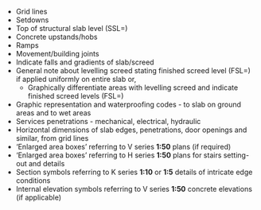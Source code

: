 - Grid lines
- Setdowns
- Top of structural slab level (SSL=)
- Concrete upstands/hobs
- Ramps
- Movement/building joints
- Indicate falls and gradients of slab/screed
- General note about levelling screed stating finished screed level (FSL=) if applied uniformly on entire slab or,
	- Graphically differentiate areas with levelling screed and indicate finished screed levels (FSL=)
- Graphic representation and waterproofing codes - to slab on ground areas and to wet areas
- Services penetrations - mechanical, electrical, hydraulic
- Horizontal dimensions of slab edges, penetrations, door openings and similar, from grid lines
- ‘Enlarged area boxes’ referring to V series **1:50** plans (if required)
- ‘Enlarged area boxes’ referring to H series **1:50** plans for stairs setting-out and details
- Section symbols referring to K series **1:10** or **1:5** details of intricate edge conditions
- Internal elevation symbols referring to V series **1:50** concrete elevations (if applicable)